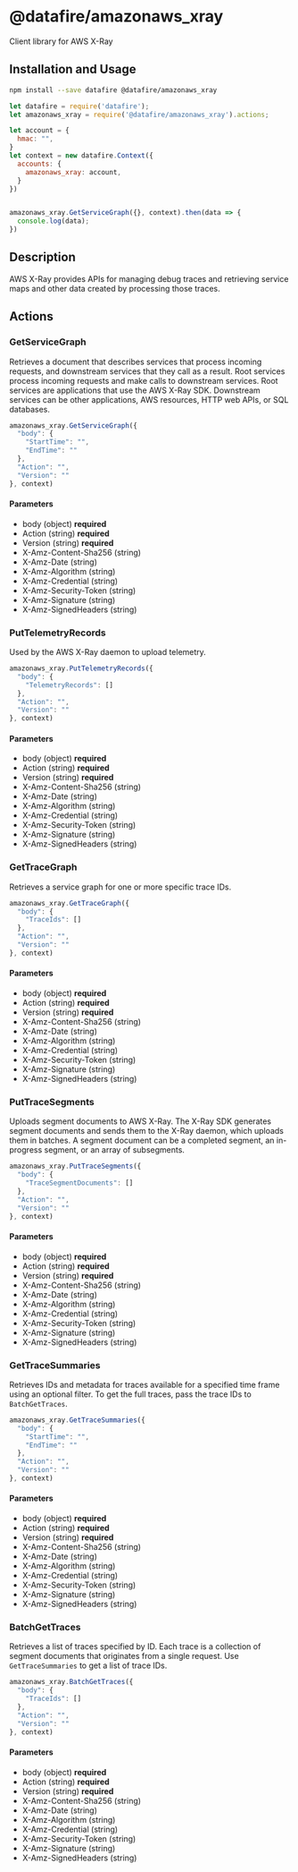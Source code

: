 # @datafire/amazonaws_xray

Client library for AWS X-Ray

## Installation and Usage
```bash
npm install --save datafire @datafire/amazonaws_xray
```

```js
let datafire = require('datafire');
let amazonaws_xray = require('@datafire/amazonaws_xray').actions;

let account = {
  hmac: "",
}
let context = new datafire.Context({
  accounts: {
    amazonaws_xray: account,
  }
})


amazonaws_xray.GetServiceGraph({}, context).then(data => {
  console.log(data);
})
```

## Description
AWS X-Ray provides APIs for managing debug traces and retrieving service maps and other data created by processing those traces.

## Actions
### GetServiceGraph
Retrieves a document that describes services that process incoming requests, and downstream services that they call as a result. Root services process incoming requests and make calls to downstream services. Root services are applications that use the AWS X-Ray SDK. Downstream services can be other applications, AWS resources, HTTP web APIs, or SQL databases.


```js
amazonaws_xray.GetServiceGraph({
  "body": {
    "StartTime": "",
    "EndTime": ""
  },
  "Action": "",
  "Version": ""
}, context)
```

#### Parameters
* body (object) **required**
* Action (string) **required**
* Version (string) **required**
* X-Amz-Content-Sha256 (string)
* X-Amz-Date (string)
* X-Amz-Algorithm (string)
* X-Amz-Credential (string)
* X-Amz-Security-Token (string)
* X-Amz-Signature (string)
* X-Amz-SignedHeaders (string)

### PutTelemetryRecords
Used by the AWS X-Ray daemon to upload telemetry.


```js
amazonaws_xray.PutTelemetryRecords({
  "body": {
    "TelemetryRecords": []
  },
  "Action": "",
  "Version": ""
}, context)
```

#### Parameters
* body (object) **required**
* Action (string) **required**
* Version (string) **required**
* X-Amz-Content-Sha256 (string)
* X-Amz-Date (string)
* X-Amz-Algorithm (string)
* X-Amz-Credential (string)
* X-Amz-Security-Token (string)
* X-Amz-Signature (string)
* X-Amz-SignedHeaders (string)

### GetTraceGraph
Retrieves a service graph for one or more specific trace IDs.


```js
amazonaws_xray.GetTraceGraph({
  "body": {
    "TraceIds": []
  },
  "Action": "",
  "Version": ""
}, context)
```

#### Parameters
* body (object) **required**
* Action (string) **required**
* Version (string) **required**
* X-Amz-Content-Sha256 (string)
* X-Amz-Date (string)
* X-Amz-Algorithm (string)
* X-Amz-Credential (string)
* X-Amz-Security-Token (string)
* X-Amz-Signature (string)
* X-Amz-SignedHeaders (string)

### PutTraceSegments
Uploads segment documents to AWS X-Ray. The X-Ray SDK generates segment documents and sends them to the X-Ray daemon, which uploads them in batches. A segment document can be a completed segment, an in-progress segment, or an array of subsegments.


```js
amazonaws_xray.PutTraceSegments({
  "body": {
    "TraceSegmentDocuments": []
  },
  "Action": "",
  "Version": ""
}, context)
```

#### Parameters
* body (object) **required**
* Action (string) **required**
* Version (string) **required**
* X-Amz-Content-Sha256 (string)
* X-Amz-Date (string)
* X-Amz-Algorithm (string)
* X-Amz-Credential (string)
* X-Amz-Security-Token (string)
* X-Amz-Signature (string)
* X-Amz-SignedHeaders (string)

### GetTraceSummaries
Retrieves IDs and metadata for traces available for a specified time frame using an optional filter. To get the full traces, pass the trace IDs to <code>BatchGetTraces</code>.


```js
amazonaws_xray.GetTraceSummaries({
  "body": {
    "StartTime": "",
    "EndTime": ""
  },
  "Action": "",
  "Version": ""
}, context)
```

#### Parameters
* body (object) **required**
* Action (string) **required**
* Version (string) **required**
* X-Amz-Content-Sha256 (string)
* X-Amz-Date (string)
* X-Amz-Algorithm (string)
* X-Amz-Credential (string)
* X-Amz-Security-Token (string)
* X-Amz-Signature (string)
* X-Amz-SignedHeaders (string)

### BatchGetTraces
Retrieves a list of traces specified by ID. Each trace is a collection of segment documents that originates from a single request. Use <code>GetTraceSummaries</code> to get a list of trace IDs.


```js
amazonaws_xray.BatchGetTraces({
  "body": {
    "TraceIds": []
  },
  "Action": "",
  "Version": ""
}, context)
```

#### Parameters
* body (object) **required**
* Action (string) **required**
* Version (string) **required**
* X-Amz-Content-Sha256 (string)
* X-Amz-Date (string)
* X-Amz-Algorithm (string)
* X-Amz-Credential (string)
* X-Amz-Security-Token (string)
* X-Amz-Signature (string)
* X-Amz-SignedHeaders (string)

